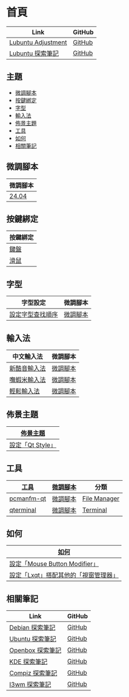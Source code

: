 

# 首頁

| Link | GitHub |
| ---- | ------ |
| [Lubuntu Adjustment](https://samwhelp.github.io/lubuntu-adjustment/) | [GitHub](https://github.com/samwhelp/lubuntu-adjustment) |
| [Lubuntu 探索筆記](https://samwhelp.github.io/note-about-lubuntu/) | [GitHub](https://github.com/samwhelp/note-about-lubuntu) |




## 主題

* [微調腳本](#微調腳本)
* [按鍵綁定](#按鍵綁定)
* [字型](#字型)
* [輸入法](#輸入法)
* [佈景主題](#佈景主題)
* [工具](#工具)
* [如何](#如何)
* [相關筆記](#相關筆記)




## 微調腳本

| 微調腳本 |
| -------- |
| [24.04](https://github.com/samwhelp/lubuntu-adjustment/tree/main/prototype/main/lxqt-config/Main) |




## 按鍵綁定

| 按鍵綁定 |
| -------- |
| [鍵盤](https://samwhelp.github.io/note-about-lubuntu/read/config/keybind.html) |
| [滑鼠](https://samwhelp.github.io/note-about-lubuntu/read/config/mousebind.html) |




## 字型

| 字型設定 | 微調腳本 |
| -------- | -------- |
| [設定字型查找順序](https://samwhelp.github.io/note-about-lubuntu/read/subject/font/config/font-match-order.html) | [微調腳本](https://github.com/samwhelp/lubuntu-adjustment/tree/main/prototype/main/font-config/font-match-order) |




## 輸入法

| 中文輸入法 | 微調腳本 |
| ---------- | -------- |
| [新酷音輸入法](https://samwhelp.github.io/note-about-lubuntu/read/subject/input-method/fcitx5/module/fcitx5-chewing.html) | [微調腳本](https://github.com/samwhelp/lubuntu-adjustment/tree/main/prototype/main/im-config/fcitx5/fcitx5-chewing) |
| [嘸蝦米輸入法](https://samwhelp.github.io/note-about-lubuntu/read/subject/input-method/fcitx5/table/fcitx5-table-boshiamy.html) | [微調腳本](https://github.com/samwhelp/lubuntu-adjustment/tree/main/prototype/main/im-config/fcitx5/fcitx5-table-boshiamy) |
| [輕鬆輸入法](https://samwhelp.github.io/note-about-lubuntu/read/subject/input-method/fcitx5/table/fcitx5-table-easy-large.html) | [微調腳本](https://github.com/samwhelp/lubuntu-adjustment/tree/main/prototype/main/im-config/fcitx5/fcitx5-table-easy-large) |




## 佈景主題

| [佈景主題](https://samwhelp.github.io/note-about-lubuntu/read/subject/theme.html) |
| -------- |
| [設定「Qt Style」](https://samwhelp.github.io/note-about-lubuntu/read/subject/theme/config/qt-style.html) |




## 工具

| [工具](https://samwhelp.github.io/note-about-lubuntu/read/subject/tool.html) | [微調腳本](https://github.com/samwhelp/lubuntu-adjustment/tree/main/prototype/main/tool-config) | 分類 |
| --- | --- | --- |
| [pcmanfm-qt](https://samwhelp.github.io/note-about-lubuntu/read/subject/tool/file-manager/pcmanfm-qt.html) | [微調腳本](https://github.com/samwhelp/lubuntu-adjustment/tree/main/prototype/main/tool-config/part/pcmanfm-qt) | [File Manager](https://samwhelp.github.io/note-about-lubuntu/read/subject/tool/file-manager.html) |
| [qterminal](https://samwhelp.github.io/note-about-lubuntu/read/subject/tool/terminal/qterminal.html) | [微調腳本](https://github.com/samwhelp/lubuntu-adjustment/tree/main/prototype/main/tool-config/part/qterminal) | [Terminal](https://samwhelp.github.io/note-about-lubuntu/read/subject/tool/terminal.html) |




## 如何

| [如何](https://samwhelp.github.io/note-about-lubuntu/read/howto.html) |
| ------- |
| [設定「Mouse Button Modifier」](https://samwhelp.github.io/note-about-lubuntu/read/howto/config-mouse-button-modifier.html) |
| [設定「Lxqt」搭配其他的「視窗管理器」](https://samwhelp.github.io/note-about-lubuntu/read/howto/lxqt-with-wm.html) |



## 相關筆記

| Link | GitHub |
| ---- | ------ |
| [Debian 探索筆記](https://samwhelp.github.io/note-about-debian/) | [GitHub](https://github.com/samwhelp/note-about-debian) |
| [Ubuntu 探索筆記](https://samwhelp.github.io/note-about-ubuntu/) | [GitHub](https://github.com/samwhelp/note-about-ubuntu) |
| [Openbox 探索筆記](https://samwhelp.github.io/note-about-openbox/) | [GitHub](https://github.com/samwhelp/note-about-openbox) |
| [KDE 探索筆記](https://samwhelp.github.io/note-about-kde/) | [GitHub](https://github.com/samwhelp/note-about-kde) |
| [Compiz 探索筆記](https://samwhelp.github.io/note-about-compiz/) | [GitHub](https://github.com/samwhelp/note-about-compiz) |
| [I3wm 探索筆記](https://samwhelp.github.io/note-about-i3wm/) | [GitHub](https://github.com/samwhelp/note-about-i3wm) |
